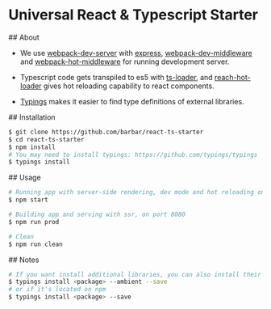 # Universal React & Typescript Starter

## About
- We use [webpack-dev-server](https://github.com/webpack/webpack-dev-server) with [express](https://github.com/expressjs/express), [webpack-dev-middleware](https://github.com/webpack/webpack-dev-middleware) and [webpack-hot-middleware](https://github.com/glenjamin/webpack-hot-middleware) for running development server. 

- Typescript code gets transpiled to es5 with [ts-loader](https://github.com/TypeStrong/ts-loader), and [reach-hot-loader](https://github.com/gaearon/react-hot-loader) gives hot reloading capability to react components.

- [Typings](https://github.com/typings/typings) makes it easier to find type definitions of external libraries.

## Installation
```bash
$ git clone https://github.com/barbar/react-ts-starter
$ cd react-ts-starter
$ npm install
# You may need to install typings: https://github.com/typings/typings
$ typings install
```

## Usage
```bash
# Running app with server-side rendering, dev mode and hot reloading on port 3000
$ npm start

# Building app and serving with ssr, on port 8080
$ npm run prod

# Clean
$ npm run clean
```

## Notes
```bash
# If you want install additional libraries, you can also install their typings from DefinitelyTyped
$ typings install <package> --ambient --save
# or if it's located on npm
$ typings install <package> --save

```